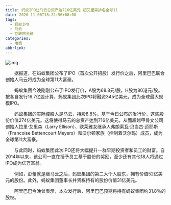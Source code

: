 ```yaml
---
title: 蚂蚁IPO让马云总资产达716亿美元 超艾里森排名全球11
date: 2020-11-06T18:22:56+08:00
tags:
  - 蚂蚁IPO
  - 马云
  - 互联网金融
categories:
  - 电商
abbrlink:
---
```


![img](https://cdn.jsdelivr.net/gh/yakeing/Documentation@main/Hexo/images/6f9c-kcaeqzx2310686.png)

　　据报道，在蚂蚁集团公布了IPO（首次公开招股）发行价之后，阿里巴巴联合创始人马云将成为全球第11大富豪。

　　蚂蚁集团今晚刚刚公布了IPO发行价，A股为68.8元/股，H股为80港元/股。按各自发行16.7亿股计算，蚂蚁集团此次IPO将融资345亿美元，成为全球最大规模IPO。

　　蚂蚁集团的实际控股人是马云，持股8.8%。基于今日公布的发行价，这些股份价值274亿美元。这将使得马云的总资产达到716亿美元，从而超越甲骨文公司创始人拉里·艾里森（Larry Ellison）、欧莱雅女继承人弗朗索瓦·贝当古·迈耶斯（Francoise Bettencourt Meyers）和沃尔顿家族（控制着沃尔玛）成员，成为全球第11大富豪。

　　与此同时，蚂蚁集团此次IPO还将大幅提升一群早期投资者和员工的财富。自2014年以来，该公司一直在授予员工基于股份的奖励，至少还有其他18人将通过IPO成为亿万富翁。

　　例如，彭蕾就是继马云之后，蚂蚁集团的第二大个人股东，拥有价值52亿美元的股份。此外，蚂蚁集团董事长井贤栋持有的股份价值31亿美元。

　　阿里巴巴今晚曾表示，本次发行后，阿里巴巴预期将持有蚂蚁集团约31.8%的股权。
